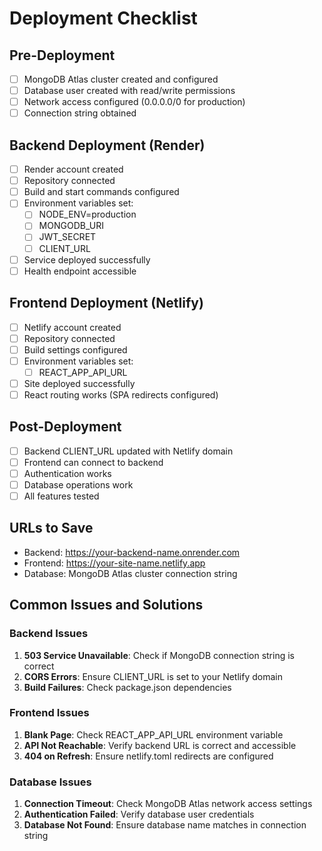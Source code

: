 # Deployment Checklist

## Pre-Deployment
- [ ] MongoDB Atlas cluster created and configured
- [ ] Database user created with read/write permissions
- [ ] Network access configured (0.0.0.0/0 for production)
- [ ] Connection string obtained

## Backend Deployment (Render)
- [ ] Render account created
- [ ] Repository connected
- [ ] Build and start commands configured
- [ ] Environment variables set:
  - [ ] NODE_ENV=production
  - [ ] MONGODB_URI
  - [ ] JWT_SECRET
  - [ ] CLIENT_URL
- [ ] Service deployed successfully
- [ ] Health endpoint accessible

## Frontend Deployment (Netlify)
- [ ] Netlify account created
- [ ] Repository connected
- [ ] Build settings configured
- [ ] Environment variables set:
  - [ ] REACT_APP_API_URL
- [ ] Site deployed successfully
- [ ] React routing works (SPA redirects configured)

## Post-Deployment
- [ ] Backend CLIENT_URL updated with Netlify domain
- [ ] Frontend can connect to backend
- [ ] Authentication works
- [ ] Database operations work
- [ ] All features tested

## URLs to Save
- Backend: https://your-backend-name.onrender.com
- Frontend: https://your-site-name.netlify.app
- Database: MongoDB Atlas cluster connection string

## Common Issues and Solutions

### Backend Issues
1. **503 Service Unavailable**: Check if MongoDB connection string is correct
2. **CORS Errors**: Ensure CLIENT_URL is set to your Netlify domain
3. **Build Failures**: Check package.json dependencies

### Frontend Issues
1. **Blank Page**: Check REACT_APP_API_URL environment variable
2. **API Not Reachable**: Verify backend URL is correct and accessible
3. **404 on Refresh**: Ensure netlify.toml redirects are configured

### Database Issues
1. **Connection Timeout**: Check MongoDB Atlas network access settings
2. **Authentication Failed**: Verify database user credentials
3. **Database Not Found**: Ensure database name matches in connection string
